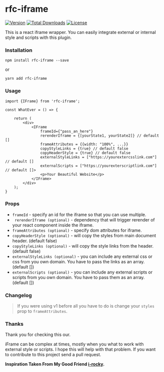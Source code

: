 # rfc-iframe

[![Version](https://img.shields.io/npm/v/rfc-iframe.svg)](https://www.npmjs.com/package/rfc-iframe)
[![Total Downloads](https://img.shields.io/npm/dt/rfc-iframe.svg)](https://www.npmjs.com/package/rfc-iframe)
[![License](https://img.shields.io/github/license/rrakib/rfc-iframe.svg)](https://github.com/rrakib/rfc-iframe/blob/master/LICENSE)

This is a react iframe wrapper. You can easily integrate external or internal style and scripts with this plugin.

### Installation

`npm install rfc-iframe --save`

or

`yarn add rfc-iframe`

### Usage

```JS
import {IFrame} from 'rfc-iframe';

const WhatEver = () => {
    
    return (
        <div>
            <IFrame 
                frameId={"pass_an_here"}
                rerenderIframe = {[yourState1, yourState2]} // default []
                frameAttributes = {{width: "100%", ...}}
                copyStyleLinks = {true} // default false
                copyHeaderStyle = {true} // default false
                externalStyleLinks = ["https://yourextercsslink.com"] // default []
                externalScripts = ["https://yourexterscriptlink.com"] // default []>
                <p>Your Beautiful Website</p>            
            </IFrame>        
        </div>
    );
}
```

### Props
* ``` frameId ``` - specify an id for the iframe so that you can use multiple.
* ``` rerenderIframe (optional)``` - dependency that will trigger rerender of your react component inside the iframe.
* ``` frameAttributes (optional) ``` - specify dom attributes for iframe.
* ``` copyHeaderStyle (optional) ``` - will copy the styles from main document header. (default false)
* ``` copyStyleLinks (optional) ``` - will copy the style links from the header. (default false)
* ``` externalStyleLinks (optional) ``` - you can include any external css or css from you own domain. You have to pass the links as an array. (default [])
* ``` externalScripts (optional) ``` - you can include any external scripts or scripts from you own domain. You have to pass them as an array. (default [])

### Changelog
> If you were using v1 before all you have to do is change your ```styles``` prop to ```frameAttributes```.

### Thanks
Thank you for checking this our.
 
 iFrame can be complex at times, mostly when you what to work with external style or scripts. I hope this will help with that problem. If you want to contribute to this project send a pull request.



**Inspiration Taken From My Good Friend [i-rocky](https://github.com/i-rocky).**
